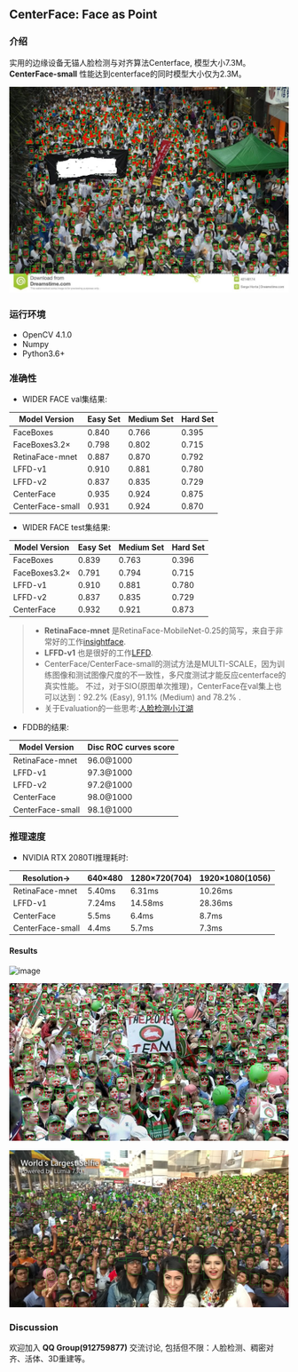 ## CenterFace: Face as Point

### 介绍 

实用的边缘设备无锚人脸检测与对齐算法Centerface, 模型大小7.3M。
**CenterFace-small** 性能达到centerface的同时模型大小仅为2.3M。

 ![image](results/bl4.jpg)   

### 运行环境

- OpenCV 4.1.0
- Numpy
- Python3.6+

### 准确性

- WIDER FACE val集结果:

Model Version|Easy Set|Medium Set|Hard Set
------|--------|----------|--------
FaceBoxes|0.840 |0.766 |0.395
FaceBoxes3.2×|0.798|0.802|0.715
RetinaFace-mnet|0.887|0.870|0.792
LFFD-v1|0.910|0.881|0.780
LFFD-v2|0.837|0.835|0.729
CenterFace|0.935|0.924|0.875
CenterFace-small|0.931|0.924|0.870

- WIDER FACE test集结果:

Model Version|Easy Set|Medium Set|Hard Set
------|--------|----------|--------
FaceBoxes|0.839 |0.763 |0.396
FaceBoxes3.2×|0.791|0.794|0.715
LFFD-v1|0.910|0.881|0.780
LFFD-v2|0.837|0.835|0.729
CenterFace|0.932|0.921|0.873

> - **RetinaFace-mnet** 是RetinaFace-MobileNet-0.25的简写，来自于非常好的工作[insightface](https://github.com/deepinsight/insightface).
> - **LFFD-v1** 也是很好的工作[LFFD](https://github.com/YonghaoHe/A-Light-and-Fast-Face-Detector-for-Edge-Devices).
> - CenterFace/CenterFace-small的测试方法是MULTI-SCALE，因为训练图像和测试图像尺度的不一致性，多尺度测试才能反应centerface的真实性能。
   不过，对于SIO(原图单次推理)，CenterFace在val集上也可以达到：92.2% (Easy), 91.1% (Medium) and 78.2% .
> - 关于Evaluation的一些思考:[人脸检测小江湖](evaluation.md)

- FDDB的结果:

Model Version|Disc ROC curves score
------|--------
RetinaFace-mnet|96.0@1000
LFFD-v1|97.3@1000
LFFD-v2|97.2@1000
CenterFace|98.0@1000
CenterFace-small|98.1@1000

### 推理速度

- NVIDIA RTX 2080TI推理耗时:

Resolution->|640×480|1280×720(704)|1920×1080(1056)
------------|-------|--------|---------
RetinaFace-mnet|5.40ms|6.31ms|10.26ms
LFFD-v1|7.24ms|14.58ms|28.36ms
CenterFace|5.5ms|6.4ms|8.7ms
CenterFace-small|4.4ms|5.7ms|7.3ms
 
#### Results
   
 ![image](results/box_lm.jpg)  
 
 ![image](results/bl3.jpg)    
 
 ![image](results/bl1.jpg)   


### Discussion

  欢迎加入 **QQ Group(912759877)** 交流讨论, 包括但不限：人脸检测、稠密对齐、活体、3D重建等。


